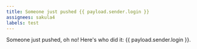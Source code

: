 ```yaml
---
title: Someone just pushed {{ payload.sender.login }}
assignees: sakula4
labels: test
---
```

Someone just pushed, oh no! Here's who did it: {{ payload.sender.login }}.